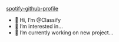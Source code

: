 [spotify-github-profile](https://spotify-github-profile.vercel.app/api/view?uid=ptxnbyybjqtznemgh7k6uf4zq&cover_image=true&theme=default)
- 👋 Hi, I’m @Classify
- 👀 I’m interested in...
- 🌱 I’m currently working on new project...
